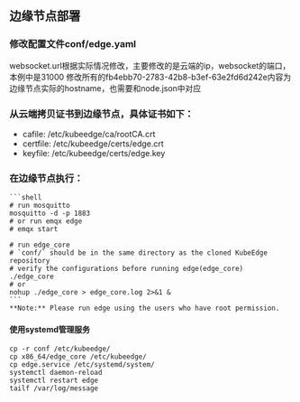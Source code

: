 ## 边缘节点部署

### 修改配置文件conf/edge.yaml

websocket.url根据实际情况修改，主要修改的是云端的ip，websocket的端口，本例中是31000
修改所有的fb4ebb70-2783-42b8-b3ef-63e2fd6d242e内容为边缘节点实际的hostname，也需要和node.json中对应

### 从云端拷贝证书到边缘节点，具体证书如下：

- cafile: /etc/kubeedge/ca/rootCA.crt
- certfile: /etc/kubeedge/certs/edge.crt
- keyfile: /etc/kubeedge/certs/edge.key


### 在边缘节点执行：
    ```shell
    # run mosquitto
    mosquitto -d -p 1883
    # or run emqx edge
    # emqx start
    
    # run edge_core
    # `conf/` should be in the same directory as the cloned KubeEdge repository
    # verify the configurations before running edge(edge_core)
    ./edge_core
    # or
    nohup ./edge_core > edge_core.log 2>&1 &
    ```
    **Note:** Please run edge using the users who have root permission.

#### 使用systemd管理服务

```shell
cp -r conf /etc/kubeedge/
cp x86_64/edge_core /etc/kubeedge/
cp edge.service /etc/systemd/system/
systemctl daemon-reload
systemctl restart edge
tailf /var/log/message
```
